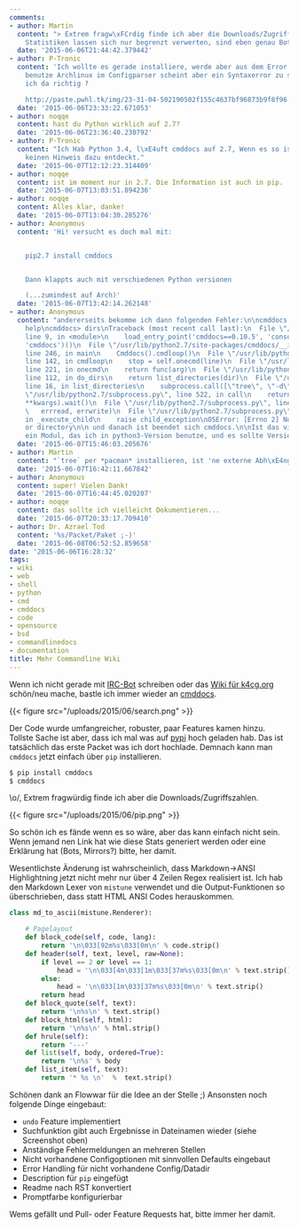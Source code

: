 ```yaml
---
comments:
- author: Martin
  content: "> Extrem fragw\xFCrdig finde ich aber die Downloads/Zugriffszahlen.\n\nDie
    Statistiken lassen sich nur begrenzt verwerten, sind eben genau Bots und Mirrors."
  date: '2015-06-06T21:44:42.379442'
- author: P-Tronic
  content: 'Ich wollte es gerade installiere, werde aber aus dem Error nicht schlau,
    benutze Archlinux im Configparser scheint aber ein Syntaxerror zu sein, liege
    ich da richtig ?

    http://paste.pwhl.tk/img/23-31-04-502190502f155c4637bf96873b9f8f96.png'
  date: '2015-06-06T23:33:22.671053'
- author: noqqe
  content: hast du Python wirklich auf 2.7?
  date: '2015-06-06T23:36:40.230792'
- author: P-Tronic
  content: "Ich Hab Python 3.4, l\xE4uft cmddocs auf 2.7, Wenn es so ist, habe ich
    keinen Hinweis dazu entdeckt."
  date: '2015-06-07T12:12:23.314409'
- author: noqqe
  content: ist im moment nur in 2.7. Die Information ist auch in pip.
  date: '2015-06-07T13:03:51.894236'
- author: noqqe
  content: Alles klar, danke!
  date: '2015-06-07T13:04:30.285276'
- author: Anonymous
  content: 'Hi! versucht es doch mal mit:


    pip2.7 install cmddocs


    Dann klappts auch mit verschiedenen Python versionen

    (...zumindest auf Arch)'
  date: '2015-06-07T13:42:14.262148'
- author: Anonymous
  content: "andererseits bekomme ich dann folgenden Fehler:\n\ncmddocs - press ? for
    help\ncmddocs> dirs\nTraceback (most recent call last):\n  File \"/usr/sbin/cmddocs\",
    line 9, in <module>\n    load_entry_point('cmddocs==0.10.5', 'console_scripts',
    'cmddocs')()\n  File \"/usr/lib/python2.7/site-packages/cmddocs/__init__.py\",
    line 246, in main\n    Cmddocs().cmdloop()\n  File \"/usr/lib/python2.7/cmd.py\",
    line 142, in cmdloop\n    stop = self.onecmd(line)\n  File \"/usr/lib/python2.7/cmd.py\",
    line 221, in onecmd\n    return func(arg)\n  File \"/usr/lib/python2.7/site-packages/cmddocs/__init__.py\",
    line 112, in do_dirs\n    return list_directories(dir)\n  File \"/usr/lib/python2.7/site-packages/cmddocs/articles.py\",
    line 16, in list_directories\n    subprocess.call([\"tree\", \"-d\", dir])\n  File
    \"/usr/lib/python2.7/subprocess.py\", line 522, in call\n    return Popen(*popenargs,
    **kwargs).wait()\n  File \"/usr/lib/python2.7/subprocess.py\", line 710, in __init__\n
    \   errread, errwrite)\n  File \"/usr/lib/python2.7/subprocess.py\", line 1335,
    in _execute_child\n    raise child_exception\nOSError: [Errno 2] No such file
    or directory\n\n und danach ist beendet sich cmddocs.\n\nIst das vielleicht irgend
    ein Modul, das ich in python3-Version benutze, und es sollte Version2 sein?"
  date: '2015-06-07T15:46:03.205676'
- author: Martin
  content: "`tree` per *pacman* installieren, ist 'ne externe Abh\xE4ngigkeit."
  date: '2015-06-07T16:42:11.667842'
- author: Anonymous
  content: super! Vielen Dank!
  date: '2015-06-07T16:44:45.020207'
- author: noqqe
  content: das sollte ich vielleicht Dokumentieren...
  date: '2015-06-07T20:33:17.709410'
- author: Dr. Azrael Tod
  content: '%s/Packet/Paket ;-)'
  date: '2015-06-08T06:52:52.859658'
date: '2015-06-06T16:28:32'
tags:
- wiki
- web
- shell
- python
- cmd
- cmddocs
- code
- opensource
- bsd
- commandlinedocs
- documentation
title: Mehr Commandline Wiki
---
```


Wenn ich nicht gerade mit [IRC-Bot](https://github.com/k4cg/Rezeptionistin)
schreiben oder das [Wiki für k4cg.org](https://k4cg.org) schön/neu mache, bastle
ich immer wieder an [cmddocs](https://github.com/noqqe/cmddocs).

<!--more-->

{{< figure src="/uploads/2015/06/search.png" >}}

Der Code wurde umfangreicher, robuster, paar Features kamen hinzu. Tollste Sache
ist aber, dass ich mal was auf
[pypi](https://pypi.python.org/pypi/cmddocs/0.10.5) hoch geladen hab.
Das ist tatsächlich das erste Packet was ich dort hochlade. Demnach kann man
`cmddocs` jetzt einfach über `pip` installieren.

``` bash
$ pip install cmddocs
$ cmddocs
```

\o/, Extrem fragwürdig finde ich aber die Downloads/Zugriffszahlen.

{{< figure src="/uploads/2015/06/pip.png" >}}

So schön ich es fände wenn es so wäre, aber das kann einfach nicht sein. Wenn
jemand nen Link hat wie diese Stats generiert werden oder eine Erklärung hat
(Bots, Mirrors?) bitte, her damit.

Wesentlichste Änderung ist wahrscheinlich, dass Markdown->ANSI Highlightning
jetzt nicht mehr nur über 4 Zeilen Regex realisiert ist. Ich hab den Markdown
Lexer von `mistune` verwendet und die Output-Funktionen so überschrieben, dass
statt HTML ANSI Codes herauskommen.

``` python
class md_to_ascii(mistune.Renderer):

    # Pagelayout
    def block_code(self, code, lang):
        return '\n\033[92m%s\033[0m\n' % code.strip()
    def header(self, text, level, raw=None):
        if level == 2 or level == 1:
            head = '\n\033[4m\033[1m\033[37m%s\033[0m\n' % text.strip()
        else:
            head = '\n\033[1m\033[37m%s\033[0m\n' % text.strip()
        return head
    def block_quote(self, text):
        return '\n%s\n' % text.strip()
    def block_html(self, html):
        return '\n%s\n' % html.strip()
    def hrule(self):
        return '---'
    def list(self, body, ordered=True):
        return '\n%s' % body
    def list_item(self, text):
        return '* %s \n'  %  text.strip()
```

Schönen dank an Flowwar für die Idee an der Stelle ;)
Ansonsten noch folgende Dinge eingebaut:

* `undo` Feature implementiert
* Suchfunktion gibt auch Ergebnisse in Dateinamen wieder (siehe Screenshot oben)
* Anständige Fehlermeldungen an mehreren Stellen
* Nicht vorhandene Configoptionen mit sinnvollen Defaults eingebaut
* Error Handling für nicht vorhandene Config/Datadir
* Description für `pip` eingefügt
* Readme nach RST konvertiert
* Promptfarbe konfigurierbar

Wems gefällt und Pull- oder Feature Requests hat, bitte immer her damit.